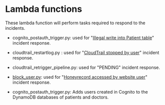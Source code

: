 # Lambda functions

These lambda function will perform tasks required to respond to the incidents.

- cognito_postauth_trigger.py: used for "[Illegal write into Patient table](../../../incident-response#3-illegal-write-into-patient-table)" incident response.
- cloudtrail_restartlog.py : used for "[CloudTrail stopped by user](../../../incident-response#1-cloudtrail-stopped-by-user)" incident response.
- cloudtrail_retrigger_pipeline.py: used for "PENDING" incident response.
- [block_user.py](../api/block_user.py): used for "[Honeyrecord accessed by website user](../../../incident-response#2-honeyrecord-accessed-by-website-user)" incident response.

- cognito_postauth_trigger.py: Adds users created in Cognito to the DynamoDB databases of patients and doctors.
